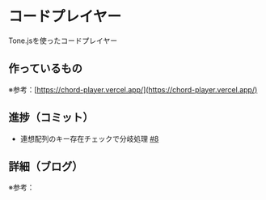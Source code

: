 # コードプレイヤー

Tone.jsを使ったコードプレイヤー

## 作っているもの

※参考：[https://chord-player.vercel.app/](https://chord-player.vercel.app/)

## 進捗（コミット）

- 連想配列のキー存在チェックで分岐処理 [#8](https://github.com/ryo-i/next-app-started/issues/8)

## 詳細（ブログ）

※参考：[]()